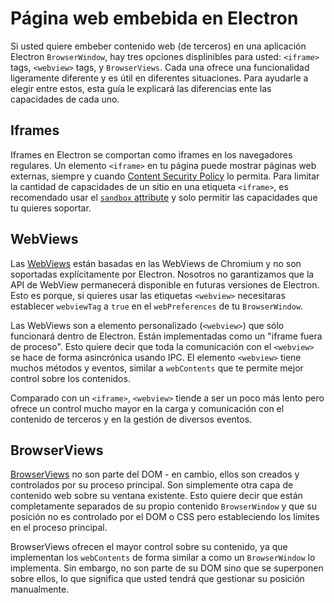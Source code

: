 # Página web embebida en Electron

Si usted quiere embeber contenido web (de terceros) en una aplicación Electron `BrowserWindow`, hay tres opciones displinibles para usted: `<iframe>` tags, `<webview>` tags, y `BrowserViews`. Cada una ofrece una funcionalidad ligeramente diferente y es útil en diferentes situaciones. Para ayudarle a elegir entre estos, esta guía le explicará las diferencias ente las capacidades de cada uno.

## Iframes

Iframes en Electron se comportan como iframes en los navegadores regulares. Un elemento `<iframe>` en tu página puede mostrar páginas web externas, siempre y cuando [Content Security Policy](https://developer.mozilla.org/en-US/docs/Web/HTTP/CSP) lo permita. Para limitar la cantidad de capacidades de un sitio en una etiqueta `<iframe>`, es recomendado usar el [`sandbox` attribute](https://developer.mozilla.org/en-US/docs/Web/HTML/Element/iframe#attr-sandbox) y solo permitir las capacidades que tu quieres soportar.

## WebViews

Las [WebViews](../api/webview-tag.md) están basadas en las WebViews de Chromium y no son soportadas explícitamente por Electron. Nosotros no garantizamos que la API de WebView permanecerá disponible en futuras versiones de Electron. Esto es porque, si quieres usar las etiquetas `<webview>` necesitaras establecer `webviewTag` a `true` en el `webPreferences` de tu `BrowserWindow`.

Las WebViews son a elemento personalizado (`<webview>`) que sólo funcionará dentro de Electron. Están implementadas como un "iframe fuera de proceso". Esto quiere decir que toda la comunicación con el `<webview>` se hace de forma asincrónica usando IPC. El elemento `<webview>` tiene muchos métodos y eventos, similar a `webContents` que te permite mejor control sobre los contenidos.

Comparado con un `<iframe>`, `<webview>` tiende a ser un poco más lento pero ofrece un control mucho mayor en la carga y comunicación con el contenido de terceros y en la gestión de diversos eventos.

## BrowserViews

[BrowserViews](../api/browser-view.md) no son parte del DOM - en cambio, ellos son creados y controlados por su proceso principal. Son simplemente otra capa de contenido web sobre su ventana existente. Esto quiere decir que están completamente separados de su propio contenido `BrowserWindow` y que su posición no es controlado por el DOM o CSS pero estableciendo los límites en el proceso principal.

BrowserViews ofrecen el mayor control sobre su contenido, ya que implementan los `webContents` de forma similar a como un `BrowserWindow` lo implementa. Sin embargo, no son parte de su DOM sino que se superponen sobre ellos, lo que significa que usted tendrá que gestionar su posición manualmente.
